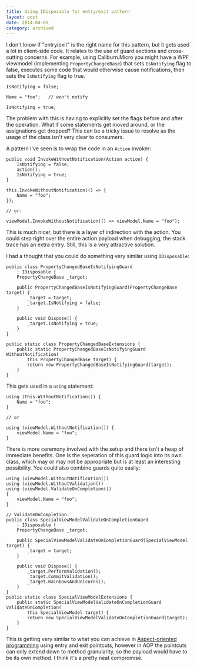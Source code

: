 ```yaml
---
title: Using IDisposable for entry/exit pattern
layout: post
date: 2014-04-01
category: archived
---
```


I don't know if "entry/exit" is the right name for this pattern, but it gets used a lot in client-side code. It relates to the use of guard sections and cross-cutting concerns. For example, using Caliburn.Micro you might have a WPF viewmodel (implementing `PropertyChangedBase`) that sets  `IsNotifying` flag to false, executes some code that would otherwise cause notifications, then sets the `IsNotifying` flag to true.

	IsNotifying = false;

	Name = "foo";	// won't notify

	IsNotifying = true;

The problem with this is having to explicitly set the flags before and after the operation. What if some statements get moved around, or the assignations get dropped? This can be a tricky issue to resolve as the usage of the class isn't very clear to consumers.

A pattern I've seen is to wrap the code in an `Action` invoker:

	public void InvokeWithoutNotification(Action action) {
		IsNotifying = false;
		action();
		IsNotifying = true;
	}

	this.InvokeWithoutNotification(() => {
		Name = "foo";
	});

	// or:

	viewModel.InvokeWithoutNotification(() => viewModel.Name = "foo");	


This is much nicer, but there is a layer of indirection with the action. You could step right over the entire action payload when debugging, the stack trace has an extra entry. Still, this is a very attractive solution.

I had a thought that you could do something very similar using `IDisposable`:

	public class PropertyChangedBaseIsNotifyingGuard
		: IDisposable {
		PropertyChangeBase _target;

		public PropertyChangedBaseIsNotifyingGuard(PropertyChangeBase target) {
			_target = target;
			_target.IsNotifying = false;
		}

		public void Dispose() {
			_target.IsNotifying = true;
		}
	}

	public static class PropertyChangedBaseExtensions {
		public static PropertyChangedBaseIsNotifyingGuard WithoutNotification(
			this PropertyChangedBase target) {
			return new PropertyChangedBaseIsNotifyingGuard(target);
		}
	}

This gets used in a `using` statement:

	using (this.WithoutNotification()) {
		Name = "foo";
	}

	// or

	using (viewModel.WithoutNotification()) {
		viewModel.Name = "foo";
	}

There is more ceremony involved with the setup and there isn't a heap of immediate benefits. One is the seperation of this guard logic into its own class, which may or may not be appropriate but is at least an interesting possibility. You could also combine guards quite easily:

	using (viewModel.WithoutNotification())
	using (viewModel.WithoutValidation())
	using (viewModel.ValidateOnCompletion())
	{
		viewModel.Name = "foo";
	}

	// ValidateOnCompletion:
	public class SpecialViewModelValidateOnCompletionGuard
		: IDisposable {
		PropertyChangeBase _target;

		public SpecialViewModelValidateOnCompletionGuard(SpecialViewModel target) {
			_target = target;
		}

		public void Dispose() {
			_target.PerformValidation();
			_target.CommitValidation();
			_target.RainbowsAndUnicorns();
		}
	}
	public static class SpecialViewModelExtensions {
		public static SpecialViewModelValidateOnCompletionGuard ValidateOnCompletion(
			this SpecialViewModel target) {
			return new SpecialViewModelValidateOnCompletionGuard(target);
		}
	}

This is getting very similar to what you can achieve in [Aspect-oriented programming](https://en.wikipedia.org/wiki/Aspect-oriented_programming) using entry and exit pointcuts, however in AOP the pointcuts can only extend down to method granularity, so the payload would have to be its own method. I think it's a pretty neat compromise.
